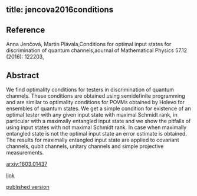 title: jencova2016conditions
---


## Reference

Anna Jenčová, Martin Plávala,Conditions for optimal input states for discrimination of quantum channels,aournal of Mathematical Physics 57.12 (2016): 122203,

## Abstract 
  We find optimality conditions for testers in discrimination of quantum
channels. These conditions are obtained using semidefinite programming and are
similar to optimality conditions for POVMs obtained by Holevo for ensembles of
quantum states. We get a simple condition for existence of an optimal tester
with any given input state with maximal Schmidt rank, in particular with a
maximally entangled input state and we show the pitfalls of using input states
with not maximal Schmidt rank. In case when maximally entangled state is not
the optimal input state an error estimate is obtained. The results for
maximally entangled input state are applied to covariant channels, qubit
channels, unitary channels and simple projective measurements.

    

[arxiv:1603.01437](https://arxiv.org/abs/1603.01437)

[link](https://aip.scitation.org/doi/abs/10.1063/1.4972286)

[published version](jencova2016conditions/published.pdf)
